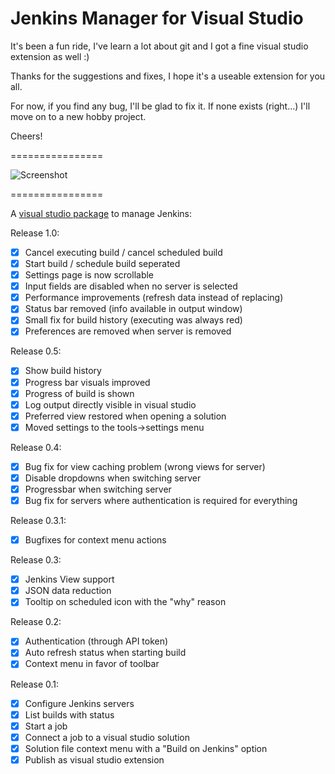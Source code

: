 Jenkins Manager for Visual Studio
================
It's been a fun ride, I've learn a lot about git and I got a fine visual studio extension as well :)

Thanks for the suggestions and fixes, I hope it's a useable extension for you all.

For now, if you find any bug, I'll be glad to fix it. If none exists (right...) I'll move on to a new hobby project.

Cheers!

================

![Screenshot](https://github.com/tomkuijsten/vsjenkinsmanager/blob/master/Devkoes.VSJenkinsManager/Devkoes.JenkinsManager.VSPackage/Resources/screenshot1.jpg)

================

A [visual studio package](http://visualstudiogallery.msdn.microsoft.com/3471d451-c1f1-4273-b305-acf81e4f8b32) to manage Jenkins:

Release 1.0:
 - [x] Cancel executing build / cancel scheduled build
 - [x] Start build / schedule build seperated
 - [x] Settings page is now scrollable
 - [x] Input fields are disabled when no server is selected
 - [x] Performance improvements (refresh data instead of replacing)
 - [x] Status bar removed (info available in output window)
 - [x] Small fix for build history (executing was always red)
 - [x] Preferences are removed when server is removed

Release 0.5:
 - [x] Show build history
 - [x] Progress bar visuals improved
 - [x] Progress of build is shown
 - [x] Log output directly visible in visual studio
 - [x] Preferred view restored when opening a solution
 - [x] Moved settings to the tools->settings menu

Release 0.4:
 - [x] Bug fix for view caching problem (wrong views for server)
 - [x] Disable dropdowns when switching server
 - [x] Progressbar when switching server
 - [x] Bug fix for servers where authentication is required for everything

Release 0.3.1:
 - [x] Bugfixes for context menu actions

Release 0.3:
 - [x] Jenkins View support
 - [x] JSON data reduction
 - [x] Tooltip on scheduled icon with the "why" reason

Release 0.2:
 - [x] Authentication (through API token)
 - [x] Auto refresh status when starting build
 - [x] Context menu in favor of toolbar

Release 0.1:
 - [x] Configure Jenkins servers
 - [x] List builds with status
 - [x] Start a job
 - [x] Connect a job to a visual studio solution
 - [x] Solution file context menu with a "Build on Jenkins" option
 - [x] Publish as visual studio extension

